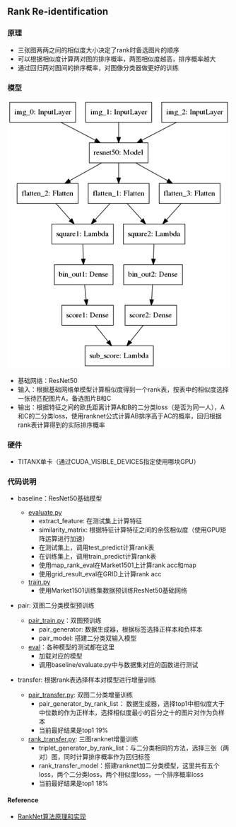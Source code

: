 ## Rank Re-identification

### 原理
- 三张图两两之间的相似度大小决定了rank时备选图片的顺序
- 可以根据相似度计算两对图的排序概率，两图相似度越高，排序概率越大
- 通过回归两对图间的排序概率，对图像分类器做更好的训练

### 模型

![](img/rank_model.png)

- 基础网络：ResNet50
- 输入：根据基础网络单模型计算相似度得到一个rank表，按表中的相似度选择一张待匹配图片A，备选图片B和C
- 输出：根据特征之间的欧氏距离计算A和B的二分类loss（是否为同一人），A和C的二分类loss，使用ranknet公式计算AB排序高于AC的概率，回归根据rank表计算得到的实际排序概率

### 硬件
- TITANX单卡（通过CUDA_VISIBLE_DEVICES指定使用哪块GPU）

### 代码说明
- baseline：ResNet50基础模型
  - [evaluate.py](baseline/evaluate.py)
    - extract_feature: 在测试集上计算特征
    - similarity_matrix: 根据特征计算特征之间的余弦相似度（使用GPU矩阵运算进行加速）
    - 在测试集上，调用test_predict计算rank表
    - 在训练集上，调用train_predict计算rank表
    - 使用map_rank_eval在Market1501上计算rank acc和map
    - 使用grid_result_eval在GRID上计算rank acc
  - [train.py](baseline/train.py)
    - 使用Market1501训练集数据预训练ResNet50基础网络
- pair: 双图二分类模型预训练
  - [pair_train.py](pair/pair_train.py)：双图预训练
    - pair_generator: 数据生成器，根据标签选择正样本和负样本
    - pair_model: 搭建二分类双输入模型
  - [eval](pretrian/eval.py)：各种模型的测试都在这里
    - 加载对应的模型
    - 调用baseline/evaluate.py中与数据集对应的函数进行测试

- transfer: 根据rank表选择样本对模型进行增量训练
  - [pair_transfer.py](transfer/pair_transfer.py): 双图二分类增量训练
    - pair_generator_by_rank_list： 数据生成器，选择top1中相似度大于中位数的作为正样本，选择相似度最小的百分之十的图片对作为负样本
    - 当前最好结果是top1 19%
  - [rank_transfer.py](transfer/pair_transfer.py): 三图ranknet增量训练
    - triplet_generator_by_rank_list：与二分类相同的方法，选择三张（两对）图，同时计算排序概率作为回归标签
    - rank_transfer_model：搭建ranknet加二分类模型，这里共有五个loss，两个二分类loss，两个相似度loss，一个排序概率loss
    - 当前最好结果是top1 18%
#### Reference
- [RankNet算法原理和实现](http://x-algo.cn/index.php/2016/07/31/ranknet-algorithm-principle-and-realization/)
